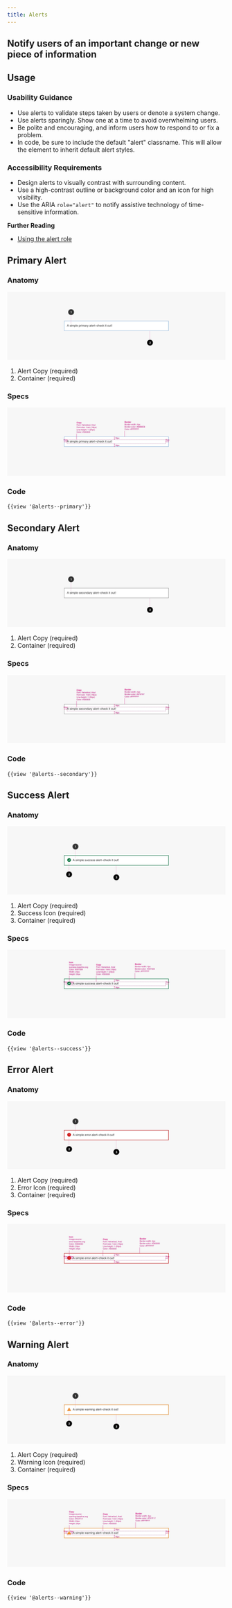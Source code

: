 ```yaml
---
title: Alerts
---
```


## Notify users of an important change or new piece of information

## **Usage**

### **Usability Guidance**

* Use alerts to validate steps taken by users or denote a system change.
* Use alerts sparingly. Show one at a time to avoid overwhelming users.
* Be polite and encouraging, and inform users how to respond to or fix a problem.
* In code, be sure to include the default "alert" classname. This will allow the element to inherit default alert styles.

### **Accessibility Requirements**

* Design alerts to visually contrast with surrounding content.
* Use a high-contrast outline or background color and an icon for high visibility.
* Use the ARIA `role="alert"` to notify assistive technology of time-sensitive information.

**Further Reading**

* [Using the alert role](https://developer.mozilla.org/en-US/docs/Web/Accessibility/ARIA/ARIA_Techniques/Using_the_alert_role)

## **Primary Alert**

### **Anatomy**

<img class="doc-images" alt="Primary Alert Anatomy Image" title="Primary Alert Anatomy Image" src="/build/docs/img/Alerts/primaryalert-anatomy.jpg"/>

1. Alert Copy (required)
2. Container (required)


### **Specs**

<img class="doc-images" alt="Primary Alert Specs Image" title="Primary Alert Specs Image" src="/build/docs/img/Alerts/primaryalert-specs.jpg"/>

### **Code**

```
{{view '@alerts--primary'}}
```

## **Secondary Alert**

### **Anatomy**

<img class="doc-images" alt="Secondary Alert Anatomy Image" title="Secondary Alert Anatomy Image" src="/build/docs/img/Alerts/secondaryalert-anatomy.jpg"/>

1. Alert Copy (required)
2. Container (required)

### **Specs**

<img class="doc-images" alt="Secondary Alerts Specs Image" title="Secondary Alerts Specs Image" src="/build/docs/img/Alerts/secondaryalert-specs.jpg"/>

### **Code**

```
{{view '@alerts--secondary'}}
```

## **Success Alert**

### **Anatomy**

<img class="doc-images" alt="Success Alert Anatomy Image" title="Success Alert Anatomy Image" src="/build/docs/img/Alerts/successalert-anatomy.jpg"/>

1. Alert Copy (required)
2. Success Icon (required)
3. Container (required)


### **Specs**

<img class="doc-images" alt="Success Alert Specs Image" title="Success Alert Specs Image" src="/build/docs/img/Alerts/successalert-specs.jpg"/>

### **Code**

```
{{view '@alerts--success'}}
```

## **Error Alert**

### **Anatomy**

<img class="doc-images" alt="Error Alert Anatomy Image" title="Error Alert Anatomy Image" src="/build/docs/img/Alerts/erroralert-anatomy.jpg"/>

1. Alert Copy (required)
2. Error Icon (required)
3. Container (required)


### **Specs**

<img class="doc-images" alt="Error Alert Specs Image" title="Error Alert Specs Image" src="/build/docs/img/Alerts/erroralert-specs.jpg"/>

### **Code**

```
{{view '@alerts--error'}}
```

## **Warning Alert**

### **Anatomy**

<img class="doc-images" alt="Warning Alert Anatomy Image" title="Warning Alert Anatomy Image" src="/build/docs/img/Alerts/warningalert-anatomy.jpg"/>

1. Alert Copy (required)
2. Warning Icon (required)
3. Container (required)


### **Specs**

<img class="doc-images" alt="Warning Alert Specs Image" title="Warning Alert Specs Image" src="/build/docs/img/Alerts/warningalert-specs.jpg"/>

### **Code**

```
{{view '@alerts--warning'}}
```
